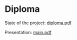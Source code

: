 Diploma
=======

State of the project: [diploma.pdf](https://github.com/rok/Diploma/blob/master/Latex/diploma.pdf)

Presentation: [main.pdf](https://github.com/rok/Diploma/raw/master/prezentacija/main.pdf)
